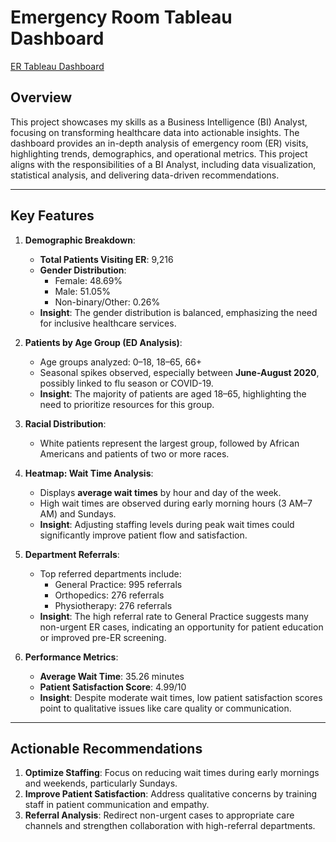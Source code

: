 # Emergency Room Tableau Dashboard
[ER Tableau Dashboard](https://public.tableau.com/views/ERdashboard_17331082389080/Dashboard1?:language=en-US&publish=yes&:sid=&:redirect=auth&:display_count=n&:origin=viz_share_link)


## Overview
This project showcases my skills as a Business Intelligence (BI) Analyst, focusing on transforming healthcare data into actionable insights. The dashboard provides an in-depth analysis of emergency room (ER) visits, highlighting trends, demographics, and operational metrics. This project aligns with the responsibilities of a BI Analyst, including data visualization, statistical analysis, and delivering data-driven recommendations.

---

## Key Features

1. **Demographic Breakdown**:
   - **Total Patients Visiting ER**: 9,216
   - **Gender Distribution**:
     - Female: 48.69%
     - Male: 51.05%
     - Non-binary/Other: 0.26%
   - **Insight**: The gender distribution is balanced, emphasizing the need for inclusive healthcare services.

2. **Patients by Age Group (ED Analysis)**:
   - Age groups analyzed: 0–18, 18–65, 66+
   - Seasonal spikes observed, especially between **June-August 2020**, possibly linked to flu season or COVID-19.
   - **Insight**: The majority of patients are aged 18–65, highlighting the need to prioritize resources for this group.

3. **Racial Distribution**:
   - White patients represent the largest group, followed by African Americans and patients of two or more races.

4. **Heatmap: Wait Time Analysis**:
   - Displays **average wait times** by hour and day of the week.
   - High wait times are observed during early morning hours (3 AM–7 AM) and Sundays.
   - **Insight**: Adjusting staffing levels during peak wait times could significantly improve patient flow and satisfaction.

5. **Department Referrals**:
   - Top referred departments include:
     - General Practice: 995 referrals
     - Orthopedics: 276 referrals
     - Physiotherapy: 276 referrals
   - **Insight**: The high referral rate to General Practice suggests many non-urgent ER cases, indicating an opportunity for patient education or improved pre-ER screening.

6. **Performance Metrics**:
   - **Average Wait Time**: 35.26 minutes
   - **Patient Satisfaction Score**: 4.99/10
   - **Insight**: Despite moderate wait times, low patient satisfaction scores point to qualitative issues like care quality or communication.


---

## Actionable Recommendations

1. **Optimize Staffing**: Focus on reducing wait times during early mornings and weekends, particularly Sundays.
2. **Improve Patient Satisfaction**: Address qualitative concerns by training staff in patient communication and empathy.
3. **Referral Analysis**: Redirect non-urgent cases to appropriate care channels and strengthen collaboration with high-referral departments.



